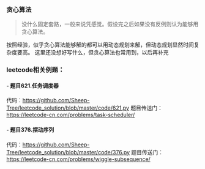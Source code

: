 ### 贪心算法
>没什么固定套路，一般来说凭感觉。假设完之后如果没有反例则认为能够用贪心算法。

按照经验，似乎贪心算法能够解的都可以用动态规划来解，但动态规划显然时间复杂度要高。
这里还没想好写什么，但贪心算法也常用到，以后再补充

### leetcode相关例题：
#### - 题目621.任务调度器
代码：https://github.com/Sheep-Tree/leetcode_solution/blob/master/code/621.py
题目传送门：https://leetcode-cn.com/problems/task-scheduler/

#### - 题目376.摆动序列
代码：https://github.com/Sheep-Tree/leetcode_solution/blob/master/code/376.py
题目传送门：https://leetcode-cn.com/problems/wiggle-subsequence/

